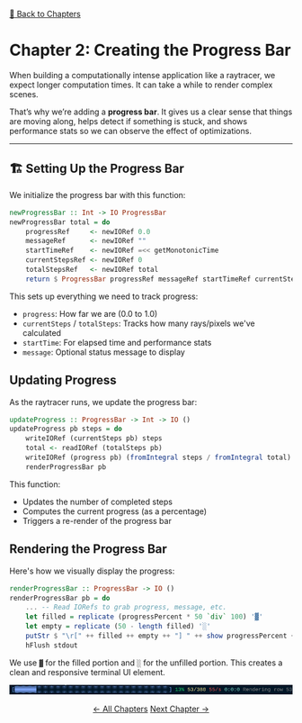 [🔗 Back to Chapters](/README.md#-chapters)

# Chapter 2: Creating the Progress Bar

When building a computationally intense application like a raytracer, we expect longer computation times. It can take a while to render complex scenes.

That’s why we’re adding a **progress bar**. It gives us a clear sense that things are moving along, helps detect if something is stuck, and shows performance stats so we can observe the effect of optimizations.

---

## 🏗️ Setting Up the Progress Bar

We initialize the progress bar with this function:

```haskell
newProgressBar :: Int -> IO ProgressBar
newProgressBar total = do
    progressRef     <- newIORef 0.0
    messageRef      <- newIORef ""
    startTimeRef    <- newIORef =<< getMonotonicTime
    currentStepsRef <- newIORef 0
    totalStepsRef   <- newIORef total
    return $ ProgressBar progressRef messageRef startTimeRef currentStepsRef totalStepsRef
```

This sets up everything we need to track progress:

- `progress`: How far we are (0.0 to 1.0)
- `currentSteps` / `totalSteps`: Tracks how many rays/pixels we've calculated
- `startTime`: For elapsed time and performance stats
- `message`: Optional status message to display

## Updating Progress

As the raytracer runs, we update the progress bar:

```haskell
updateProgress :: ProgressBar -> Int -> IO ()
updateProgress pb steps = do
    writeIORef (currentSteps pb) steps
    total <- readIORef (totalSteps pb)
    writeIORef (progress pb) (fromIntegral steps / fromIntegral total)
    renderProgressBar pb
```

This function:

- Updates the number of completed steps
- Computes the current progress (as a percentage)
- Triggers a re-render of the progress bar

## Rendering the Progress Bar

Here's how we visually display the progress:

```haskell
renderProgressBar :: ProgressBar -> IO ()
renderProgressBar pb = do
    ... -- Read IORefs to grab progress, message, etc.
    let filled = replicate (progressPercent * 50 `div` 100) '▓'
    let empty = replicate (50 - length filled) '░'
    putStr $ "\r[" ++ filled ++ empty ++ "] " ++ show progressPercent ++ "% ..."
    hFlush stdout
```

We use `▓` for the filled portion and `░` for the unfilled portion. This creates a clean and responsive terminal UI element.

![Progress Bar at 13%](./media/02/progress_bar_13.png)

<div align="center">
  <a href="./01_image.md">← All Chapters</a>
  <a href="./03_vec3.md">Next Chapter →</a>
</div>

